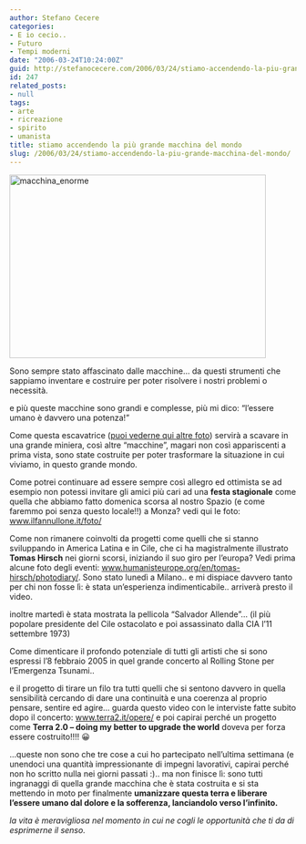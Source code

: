 ```yaml
---
author: Stefano Cecere
categories:
- E io cecio..
- Futuro
- Tempi moderni
date: "2006-03-24T10:24:00Z"
guid: http://stefanocecere.com/2006/03/24/stiamo-accendendo-la-piu-grande-macchina-del-mondo/
id: 247
related_posts:
- null
tags:
- arte
- ricreazione
- spirito
- umanista
title: stiamo accendendo la più grande macchina del mondo
slug: /2006/03/24/stiamo-accendendo-la-piu-grande-macchina-del-mondo/
---
```


<img src="http://stefanocecere.com/wp-content/uploads/sites/3/2006/03/macchina_enorme.jpg" alt="macchina_enorme" width="450" height="322" class="alignnone size-full wp-image-5472" srcset="http://stefanocecere.com/wp-content/uploads/sites/3/2006/03/macchina_enorme.jpg 450w, http://stefanocecere.com/wp-content/uploads/sites/3/2006/03/macchina_enorme-300x215.jpg 300w" sizes="(max-width: 450px) 100vw, 450px" />

Sono sempre stato affascinato dalle macchine&#8230; da questi strumenti che sappiamo inventare e costruire per poter risolvere i nostri problemi o necessità.
  
e più queste macchine sono grandi e complesse, più mi dico: &#8220;l&#8217;essere umano è davvero una potenza!&#8221;

Come questa escavatrice (<a href="http://www.swapmeetdave.com/Humor/Workshop/Trencher.htm" target="blank">puoi vederne qui altre foto</a>) servirà a scavare in una grande miniera, così altre &#8220;macchine&#8221;, magari non così appariscenti a prima vista, sono state costruite per poter trasformare la situazione in cui viviamo, in questo grande mondo.

Come potrei continuare ad essere sempre così allegro ed ottimista se ad esempio non potessi invitare gli amici più cari ad una **festa stagionale** come quella che abbiamo fatto domenica scorsa al nostro Spazio (e come faremmo poi senza questo locale!!) a Monza? vedi qui le foto: <a href="http://www.ilfannullone.it/foto/album/20060319_stagionale//thumbnails/" target="_blank">www.ilfannullone.it/foto/</a>

Come non rimanere coinvolti da progetti come quelli che si stanno sviluppando in America Latina e in Cile, che ci ha magistralmente illustrato **Tomas Hirsch** nei giorni scorsi, iniziando il suo giro per l&#8217;europa? Vedi prima alcune foto degli eventi: <a href="http://www.humanisteurope.org/en/tomas-hirsch/photodiary/" target="_blank">www.humanisteurope.org/en/tomas-hirsch/photodiary/</a>. Sono stato lunedì a Milano.. e mi dispiace davvero tanto per chi non fosse lì: è stata un&#8217;esperienza indimenticabile.. arriverà presto il video.
  
inoltre martedì è stata mostrata la pellicola &#8220;Salvador Allende&#8221;&#8230; (il più popolare presidente del Cile ostacolato e poi assassinato dalla CIA l&#8217;11 settembre 1973)

Come dimenticare il profondo potenziale di tutti gli artisti che si sono espressi l&#8217;8 febbraio 2005 in quel grande concerto al Rolling Stone per l&#8217;Emergenza Tsunami..
  
e il progetto di tirare un filo tra tutti quelli che si sentono davvero in quella sensibilità cercando di dare una continuità e una coerenza al proprio pensare, sentire ed agire&#8230; guarda questo video con le interviste fatte subito dopo il concerto: <a href="http://www.terra2.it/opere/" target="_blank">www.terra2.it/opere/</a> e poi capirai perché un progetto come **Terra 2.0 &#8211; doing my better to upgrade the world** doveva per forza essere costruito!!!! 😀

&#8230;queste non sono che tre cose a cui ho partecipato nell&#8217;ultima settimana (e unendoci una quantità impressionante di impegni lavorativi, capirai perché non ho scritto nulla nei giorni passati :).. ma non finisce lì: sono tutti ingranaggi di quella grande macchina che è stata costruita e si sta mettendo in moto per finalmente **umanizzare questa terra e liberare l&#8217;essere umano dal dolore e la sofferenza, lanciandolo verso l&#8217;infinito.**

_la vita è meravigliosa nel momento in cui ne cogli le opportunità che ti da di esprimerne il senso._